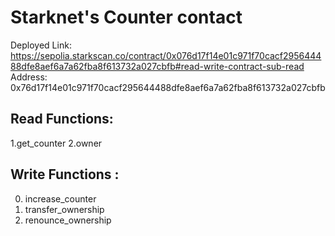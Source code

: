# Starknet's Counter contact

Deployed Link: https://sepolia.starkscan.co/contract/0x076d17f14e01c971f70cacf295644488dfe8aef6a7a62fba8f613732a027cbfb#read-write-contract-sub-read
Address: 0x76d17f14e01c971f70cacf295644488dfe8aef6a7a62fba8f613732a027cbfb

## Read Functions:
1.get_counter
2.owner

## Write Functions :
0. increase_counter
1. transfer_ownership
2. renounce_ownership





